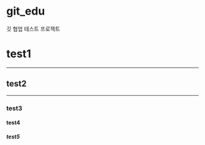 # git_edu
깃 협업 테스트 프로젝트
# test1 #
---
## test2 ##
***
### test3 ###
#### test4 ####
##### test5 #####
